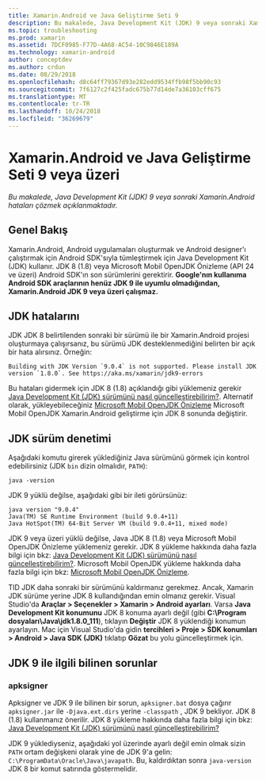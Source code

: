 ```yaml
---
title: Xamarin.Android ve Java Geliştirme Seti 9
description: Bu makalede, Java Development Kit (JDK) 9 veya sonraki Xamarin.Android hataları çözmek açıklanmaktadır.
ms.topic: troubleshooting
ms.prod: xamarin
ms.assetid: 7DCF0985-F77D-4A68-AC54-10C9846E189A
ms.technology: xamarin-android
author: conceptdev
ms.author: crdun
ms.date: 08/29/2018
ms.openlocfilehash: d8c64ff79367d93e282edd9534ffb98f5bb90c93
ms.sourcegitcommit: 7f6127c2f425fadc675b77d14de7a36103cff675
ms.translationtype: MT
ms.contentlocale: tr-TR
ms.lasthandoff: 10/24/2018
ms.locfileid: "36269679"
---
```

# <a name="xamarinandroid-and-java-development-kit-9-or-later"></a>Xamarin.Android ve Java Geliştirme Seti 9 veya üzeri

_Bu makalede, Java Development Kit (JDK) 9 veya sonraki Xamarin.Android hataları çözmek açıklanmaktadır._


## <a name="overview"></a>Genel Bakış

Xamarin.Android, Android uygulamaları oluşturmak ve Android designer'ı çalıştırmak için Android SDK'sıyla tümleştirmek için Java Development Kit (JDK) kullanır. JDK 8 (1.8) veya Microsoft Mobil OpenJDK Önizleme (API 24 ve üzeri) Android SDK'ın son sürümlerini gerektirir. **Google'nın kullanıma Android SDK araçlarının henüz JDK 9 ile uyumlu olmadığından, Xamarin.Android JDK 9 veya üzeri çalışmaz.**

## <a name="jdk-errors"></a>JDK hatalarını

JDK JDK 8 belirtilenden sonraki bir sürümü ile bir Xamarin.Android projesi oluşturmaya çalışırsanız, bu sürümü JDK desteklenmediğini belirten bir açık bir hata alırsınız. Örneğin:

```shell
Building with JDK Version `9.0.4` is not supported. Please install JDK version `1.8.0`. See https://aka.ms/xamarin/jdk9-errors  
```

Bu hataları gidermek için JDK 8 (1.8) açıklandığı gibi yüklemeniz gerekir [Java Development Kit (JDK) sürümünü nasıl güncelleştirebilirim?](~/android/troubleshooting/questions/update-jdk.md).
Alternatif olarak, yükleyebileceğiniz [Microsoft Mobil OpenJDK Önizleme](~/android/get-started/installation/openjdk.md) Microsoft Mobil OpenJDK Xamarin.Android geliştirme için JDK 8 sonunda değiştirir.


## <a name="checking-the-jdk-version"></a>JDK sürüm denetimi

Aşağıdaki komutu girerek yüklediğiniz Java sürümünü görmek için kontrol edebilirsiniz (JDK `bin` dizin olmalıdır, `PATH`):

```shell
java -version
```

JDK 9 yüklü değilse, aşağıdaki gibi bir ileti görürsünüz:

```shell
java version "9.0.4"
Java(TM) SE Runtime Environment (build 9.0.4+11)
Java HotSpot(TM) 64-Bit Server VM (build 9.0.4+11, mixed mode)
```

JDK 9 veya üzeri yüklü değilse, Java JDK 8 (1.8) veya Microsoft Mobil OpenJDK Önizleme yüklemeniz gerekir. JDK 8 yükleme hakkında daha fazla bilgi için bkz: [Java Development Kit (JDK) sürümünü nasıl güncelleştirebilirim?](~/android/troubleshooting/questions/update-jdk.md). Microsoft Mobil OpenJDK yükleme hakkında daha fazla bilgi için bkz: [Microsoft Mobil OpenJDK Önizleme](~/android/get-started/installation/openjdk.md).

TID JDK daha sonraki bir sürümünü kaldırmanız gerekmez. Ancak, Xamarin JDK sürüme yerine JDK 8 kullandığından emin olmanız gerekir. Visual Studio'da **Araçlar > Seçenekler > Xamarin > Android ayarları**. Varsa **Java Development Kit konumunu** JDK 8 konuma ayarlı değil (gibi **C:\\Program dosyaları\\Java\\jdk1.8.0_111**), tıklayın **Değiştir**  JDK 8 yüklendiği konumun ayarlayın. Mac için Visual Studio'da gidin **tercihleri > Proje > SDK konumları > Android > Java SDK (JDK)** tıklatıp **Gözat** bu yolu güncelleştirmek için.

## <a name="known-issues-with-jdk-9"></a>JDK 9 ile ilgili bilinen sorunlar

### <a name="apksigner"></a>apksigner

Apksigner ve JDK 9 ile bilinen bir sorun, `apksigner.bat` dosya çağırır `apksigner.jar` ile `-Djava.ext.dirs` yerine `-classpath` , JDK 9 bekliyor. JDK 8 (1.8) kullanmanız önerilir. JDK 8 yükleme hakkında daha fazla bilgi için bkz: [Java Development Kit (JDK) sürümünü nasıl güncelleştirebilirim?](~/android/troubleshooting/questions/update-jdk.md)

JDK 9 yüklediyseniz, aşağıdaki yol üzerinde ayarlı değil emin olmak sizin `PATH` ortam değişkeni olarak yine de JDK 9'a gelin: `C:\ProgramData\Oracle\Java\javapath`. Bu, kaldırdıktan sonra `java-version` JDK 8 bir komut satırında göstermelidir.
